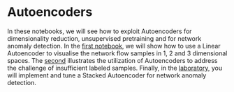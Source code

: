 # Autoencoders
In these notebooks, we will see how to exploit Autoencoders for dimensionality reduction, unsupervised pretraining and for network anomaly detection. In the [first notebook](./DimensionalityReduction.ipynb), we will show how to use a Linear Autoencoder to visualise the network flow samples in 1, 2 and 3 dimensional spaces. The [second](./PretrainedAutoencoder.ipynb) illustrates the utilization of Autoencoders to address the challenge of insufficient labeled samples.
Finally, in the [laboratory](./Autoencoder-lab.ipynb), you will implement and tune a Stacked Autoencoder for network anomaly detection.